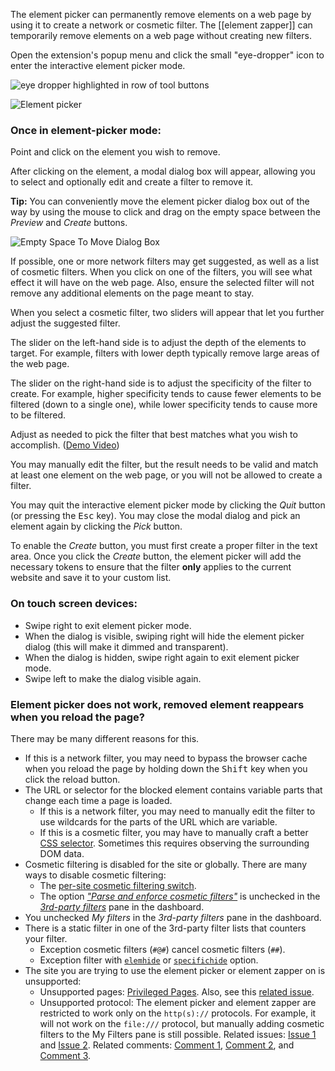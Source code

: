 The element picker can permanently remove elements on a web page by using it to create a network or cosmetic filter. The [[element zapper]] can temporarily remove elements on a web page without creating new filters.

Open the extension's popup menu and click the small "eye-dropper" icon to enter the interactive element picker mode.

![eye dropper highlighted in row of tool buttons](https://user-images.githubusercontent.com/886325/95906120-fd8d8600-0d99-11eb-9a91-84585e4c5739.png)

![Element picker](https://user-images.githubusercontent.com/95879668/198896994-ea330f62-45e3-4f7a-83fe-f226abcbdfcf.png)

### Once in element-picker mode:

Point and click on the element you wish to remove.

After clicking on the element, a modal dialog box will appear, allowing you to select and optionally edit and create a filter to remove it.

**Tip:** You can conveniently move the element picker dialog box out of the way by using the mouse to click and drag on the empty space between the _Preview_ and _Create_ buttons.

![Empty Space To Move Dialog Box](https://user-images.githubusercontent.com/95879668/198899349-6eb4a1a4-e5df-404d-b60a-485113ab3ddc.png)

If possible, one or more network filters may get suggested, as well as a list of cosmetic filters. When you click on one of the filters, you will see what effect it will have on the web page. Also, ensure the selected filter will not remove any additional elements on the page meant to stay.

When you select a cosmetic filter, two sliders will appear that let you further adjust the suggested filter.

The slider on the left-hand side is to adjust the depth of the elements to target. For example, filters with lower depth typically remove large areas of the web page.

The slider on the right-hand side is to adjust the specificity of the filter to create. For example, higher specificity tends to cause fewer elements to be filtered (down to a single one), while lower specificity tends to cause more to be filtered.

Adjust as needed to pick the filter that best matches what you wish to accomplish. ([Demo Video](https://www.youtube.com/watch?v=8TvCGWwQr5o))

You may manually edit the filter, but the result needs to be valid and match at least one element on the web page, or you will not be allowed to create a filter.

You may quit the interactive element picker mode by clicking the _Quit_ button (or pressing the <kbd>Esc</kbd> key). You may close the modal dialog and pick an element again by clicking the _Pick_ button.

To enable the _Create_ button, you must first create a proper filter in the text area. Once you click the _Create_ button, the element picker will add the necessary tokens to ensure that the filter **only** applies to the current website and save it to your custom list.

### On touch screen devices:

- Swipe right to exit element picker mode.
- When the dialog is visible, swiping right will hide the element picker dialog (this will make it dimmed and transparent).
- When the dialog is hidden, swipe right again to exit element picker mode.
- Swipe left to make the dialog visible again.

### Element picker does not work, removed element reappears when you reload the page?

There may be many different reasons for this.

- If this is a network filter, you may need to bypass the browser cache when you reload the page by holding down the <kbd>Shift</kbd> key when you click the reload button.
- The URL or selector for the blocked element contains variable parts that change each time a page is loaded.
    - If this is a network filter, you may need to manually edit the filter to use wildcards for the parts of the URL which are variable.
    - If this is a cosmetic filter, you may have to manually craft a better [CSS selector](https://www.w3.org/TR/selectors/#overview). Sometimes this requires observing the surrounding DOM data.
- Cosmetic filtering is disabled for the site or globally. There are many ways to disable cosmetic filtering:
    - The [per-site cosmetic filtering switch](./Per-site-switches#no-cosmetic-filtering).
    - The option [_"Parse and enforce cosmetic filters"_](./Dashboard:-3rd-party-filters#parse-and-enforce-cosmetic-filters) is unchecked in the [_3rd-party filters_](./Dashboard:-3rd-party-filters) pane in the dashboard.
- You unchecked _My filters_ in the _3rd-party filters_ pane in the dashboard.
- There is a static filter in one of the 3rd-party filter lists that counters your filter.
    - Exception cosmetic filters (`#@#`) cancel cosmetic filters (`##`).
    - Exception filter with [`elemhide`](./Static-filter-syntax#elemhide-1) or [`specifichide`](./Static-filter-syntax#specifichide) option.
-  The site you are trying to use the element picker or element zapper on is unsupported:
    - Unsupported pages: [Privileged Pages](https://github.com/gorhill/uBlock/wiki/Privileged-Pages). Also, see this [related issue](https://github.com/uBlockOrigin/uBlock-issues/issues/512).
    - Unsupported protocol: The element picker and element zapper are restricted to work only on the `http(s)://` protocols. For example, it will not work on the `file:///` protocol, but manually adding cosmetic filters to the My Filters pane is still possible. Related issues: [Issue 1](https://github.com/gorhill/uBlock/issues/1601#issuecomment-215929108) and [Issue 2](https://github.com/gorhill/uBlock/issues/1721#issuecomment-225959408). Related comments: [Comment 1](https://github.com/DandelionSprout/adfilt/issues/63#issuecomment-964243361), [Comment 2](https://github.com/DandelionSprout/adfilt/issues/63#issuecomment-964254310), and [Comment 3](https://github.com/DandelionSprout/adfilt/issues/63#issuecomment-964341350).
